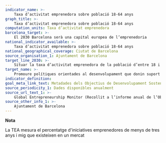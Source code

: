 ```yaml
---
indicator_name: >-
    Taxa d’activitat emprenedora sobre població 18-64 anys
graph_title: >-
    Taxa d’activitat emprenedora sobre població 18-64 anys
computation_units: Taxa d’activitat emprenedora
barcelona_target: >-
    El 2030 Barcelona serà una capital europea de l’emprenedoria
national_indicator_available: >-
    Taxa d’activitat emprenedora sobre població 18-64 anys
national_geographical_coverage: Ciutat de Barcelona
source_organisation_1: Ajuntament de Barcelona
target_line_2030: >-
    Situar la taxa d’activitat emprenedora de la població d’entre 18 i 64 anys per sobre de 10
target_name: >-
    Promoure polítiques orientades al desenvolupament que donin suport a les activitats productives, la creació d’ocupació digna, l’emprenedoria, la creativitat i la innovació, i encoratjar la regularització i el creixement de les microempreses i les petites i mitjanes empreses, a través, entre d’altres, de l’accés a serveis financers
indicator_definition:
goal_meta_link_text: Metadades dels Objectius de Desenvolupament Sostenible de les Nacions Unides (pdf 894kB)
source_periodicity_1: Dades disponibles anualment
source_url_text_1: >-
    Global Entrepreneurship Monitor (Recollit a l’informe anual de l’Observatori de l’Economia de Barcelona)
source_other_info_1: >-
    Ajuntament de Barcelona
---
```

**Nota**

La TEA mesura el percentatge d'iniciatives emprenedores de menys de tres anys i mig que existeixen en un mercat
